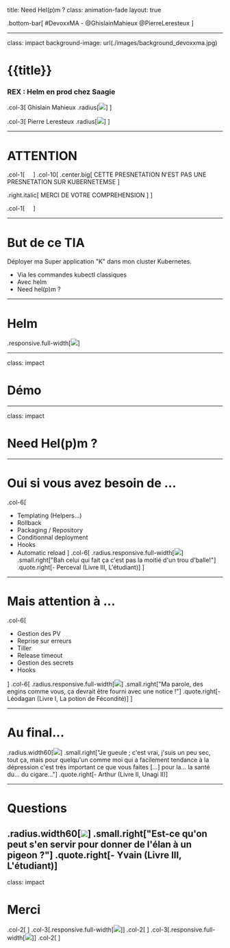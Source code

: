 title: Need Hel(p)m ?
class: animation-fade
layout: true

<!-- This slide will serve as the base layout for all your slides -->

.bottom-bar[
\#DevoxxMA - @GhislainMahieux @PierreLeresteux
]

---

class: impact
background-image: url(./images/background_devoxxma.jpg)
# {{title}}

### REX : Helm en prod chez Saagie

.col-3[
Ghislain Mahieux
.radius[![](./images/g.jpg)]
]

.col-3[
Pierre Leresteux
.radius[![](./images/p.jpg)]
]

---

# ATTENTION

.col-1[
&nbsp;&nbsp;&nbsp;
]
.col-10[
.center.big[
CETTE PRESNETATION N'EST PAS
UNE PRESNETATION SUR
KUBERNETEMSE
]

.right.italic[
MERCI DE VOTRE
COMPREHENSION
]
]

.col-1[
&nbsp;&nbsp;&nbsp;
]

---

# But de ce TIA

Déployer ma Super application "K" dans mon cluster Kubernetes.

- Via les commandes kubectl classiques
- Avec helm
- Need hel(p)m ?

---

# Helm

.responsive.full-width[![](./images/helm.svg)]

---

class: impact

# Démo

---

class: impact

# Need Hel(p)m ?

---

# Oui si vous avez besoin de ...

.col-6[

- Templating (Helpers...)
- Rollback
- Packaging / Repository
- Conditionnal deployment
- Hooks
- Automatic reload
  ]
  .col-6[
  .radius.responsive.full-width[![](./images/perceval.png)]
  .small.right["Bah celui qui fait ça c'est pas la moitié d'un trou d'balle!"]
  .quote.right[\- Perceval (Livre III, L'étudiant)]
  ]

---

# Mais attention à ...

.col-6[

- Gestion des PV
- Reprise sur erreurs
- Tiller
- Release timeout
- Gestion des secrets
- Hooks

]
.col-6[
.radius.responsive.full-width[![](./images/leodagan.png)]
.small.right["Ma parole, des engins comme vous, ça devrait être fourni avec une notice !"]
.quote.right[\- Léodagan (Livre I, La potion de Fécondité)]
]

---

# Au final...

.radius.width60[![](./images/arthur.png)]
.small.right["Je gueule ; c'est vrai, j'suis un peu sec, tout ça, mais pour quelqu'un comme moi qui a facilement tendance à la dépression c'est très important ce que vous faites [...] pour la... la santé du... du cigare..."]
.quote.right[\- Arthur (Livre II, Unagi II)]



---

# Questions

.radius.width60[![](./images/yvain.png)]
.small.right["Est-ce qu'on peut s'en servir pour donner de l'élan à un pigeon ?"]
.quote.right[\- Yvain (Livre III, L'étudiant)]
---

class: impact

# Merci

.col-2[&nbsp;]
.col-3[.responsive.full-width[![](./images/sticker1.png)]]
.col-2[&nbsp;]
.col-3[.responsive.full-width[![](./images/sticker2.png)]]
.col-2[&nbsp;]

